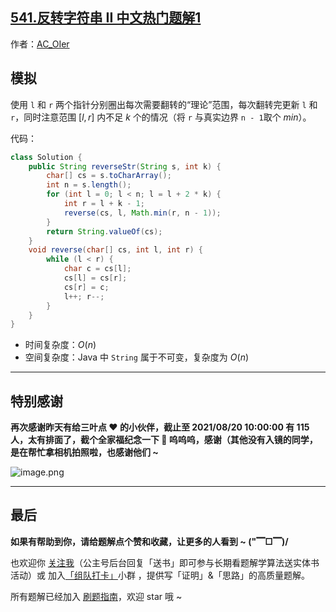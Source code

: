 ## [541.反转字符串 II 中文热门题解1](https://leetcode.cn/problems/reverse-string-ii/solutions/100000/gong-shui-san-xie-jian-dan-zi-fu-chuan-m-p88f)

作者：[AC_OIer](https://leetcode.cn/u/AC_OIer)
## 模拟

使用 `l` 和 `r` 两个指针分别圈出每次需要翻转的“理论”范围，每次翻转完更新 `l` 和 `r`，同时注意范围 $[l, r]$ 内不足 $k$ 个的情况（将 `r` 与真实边界 `n - 1`取个 $min$）。

代码：
```Java []
class Solution {
    public String reverseStr(String s, int k) {
        char[] cs = s.toCharArray();
        int n = s.length();
        for (int l = 0; l < n; l = l + 2 * k) {
            int r = l + k - 1;
            reverse(cs, l, Math.min(r, n - 1));
        }
        return String.valueOf(cs);
    }
    void reverse(char[] cs, int l, int r) {
        while (l < r) {
            char c = cs[l];
            cs[l] = cs[r];
            cs[r] = c;
            l++; r--;
        }
    }
}
```
* 时间复杂度：$O(n)$
* 空间复杂度：Java 中 `String` 属于不可变，复杂度为 $O(n)$

---

## 特别感谢

**再次感谢昨天有给三叶点 ❤️ 的小伙伴，截止至 2021/08/20 10:00:00 有 $115$ 人，太有排面了，截个全家福纪念一下 🤣 呜呜呜，感谢（其他没有入镜的同学，是在帮忙拿相机拍照啦，也感谢他们 ~**

![image.png](https://pic.leetcode-cn.com/1629424929-fmfBdW-image.png)


---

## 最后

**如果有帮助到你，请给题解点个赞和收藏，让更多的人看到 ~ ("▔□▔)/**

也欢迎你 [关注我](https://oscimg.oschina.net/oscnet/up-19688dc1af05cf8bdea43b2a863038ab9e5.png)（公主号后台回复「送书」即可参与长期看题解学算法送实体书活动）或 加入[「组队打卡」](https://leetcode-cn.com/u/ac_oier/)小群 ，提供写「证明」&「思路」的高质量题解。

所有题解已经加入 [刷题指南](https://github.com/SharingSource/LogicStack-LeetCode/wiki)，欢迎 star 哦 ~ 